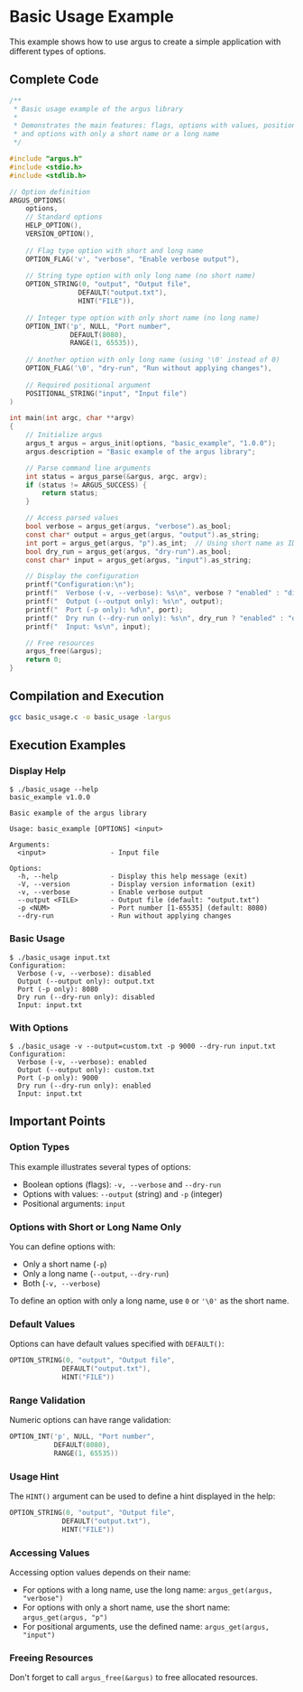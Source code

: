 # Basic Usage Example

This example shows how to use argus to create a simple application with different types of options.

## Complete Code

```c
/**
 * Basic usage example of the argus library
 * 
 * Demonstrates the main features: flags, options with values, positional arguments,
 * and options with only a short name or a long name
 */

#include "argus.h"
#include <stdio.h>
#include <stdlib.h>

// Option definition
ARGUS_OPTIONS(
    options,
    // Standard options
    HELP_OPTION(),
    VERSION_OPTION(),
    
    // Flag type option with short and long name
    OPTION_FLAG('v', "verbose", "Enable verbose output"),
    
    // String type option with only long name (no short name)
    OPTION_STRING(0, "output", "Output file", 
                 DEFAULT("output.txt"), 
                 HINT("FILE")),
    
    // Integer type option with only short name (no long name)
    OPTION_INT('p', NULL, "Port number", 
               DEFAULT(8080), 
               RANGE(1, 65535)),
               
    // Another option with only long name (using '\0' instead of 0)
    OPTION_FLAG('\0', "dry-run", "Run without applying changes"),
    
    // Required positional argument
    POSITIONAL_STRING("input", "Input file")
)

int main(int argc, char **argv)
{
    // Initialize argus
    argus_t argus = argus_init(options, "basic_example", "1.0.0");
    argus.description = "Basic example of the argus library";

    // Parse command line arguments
    int status = argus_parse(&argus, argc, argv);
    if (status != ARGUS_SUCCESS) {
        return status;
    }

    // Access parsed values
    bool verbose = argus_get(argus, "verbose").as_bool;
    const char* output = argus_get(argus, "output").as_string;
    int port = argus_get(argus, "p").as_int;  // Using short name as ID when only short name exists
    bool dry_run = argus_get(argus, "dry-run").as_bool;
    const char* input = argus_get(argus, "input").as_string;

    // Display the configuration
    printf("Configuration:\n");
    printf("  Verbose (-v, --verbose): %s\n", verbose ? "enabled" : "disabled");
    printf("  Output (--output only): %s\n", output);
    printf("  Port (-p only): %d\n", port);
    printf("  Dry run (--dry-run only): %s\n", dry_run ? "enabled" : "disabled");
    printf("  Input: %s\n", input);

    // Free resources
    argus_free(&argus);
    return 0;
}
```

## Compilation and Execution

```bash
gcc basic_usage.c -o basic_usage -largus
```

## Execution Examples

### Display Help

```
$ ./basic_usage --help
basic_example v1.0.0

Basic example of the argus library

Usage: basic_example [OPTIONS] <input>

Arguments:
  <input>                - Input file

Options:
  -h, --help             - Display this help message (exit)
  -V, --version          - Display version information (exit)
  -v, --verbose          - Enable verbose output
  --output <FILE>        - Output file (default: "output.txt")
  -p <NUM>               - Port number [1-65535] (default: 8080)
  --dry-run              - Run without applying changes
```

### Basic Usage

```
$ ./basic_usage input.txt
Configuration:
  Verbose (-v, --verbose): disabled
  Output (--output only): output.txt
  Port (-p only): 8080
  Dry run (--dry-run only): disabled
  Input: input.txt
```

### With Options

```
$ ./basic_usage -v --output=custom.txt -p 9000 --dry-run input.txt
Configuration:
  Verbose (-v, --verbose): enabled
  Output (--output only): custom.txt
  Port (-p only): 9000
  Dry run (--dry-run only): enabled
  Input: input.txt
```

## Important Points

### Option Types

This example illustrates several types of options:

- Boolean options (flags): `-v, --verbose` and `--dry-run`
- Options with values: `--output` (string) and `-p` (integer)
- Positional arguments: `input`

### Options with Short or Long Name Only

You can define options with:

- Only a short name (`-p`)
- Only a long name (`--output`, `--dry-run`)
- Both (`-v, --verbose`)

To define an option with only a long name, use `0` or `'\0'` as the short name.

### Default Values

Options can have default values specified with `DEFAULT()`:

```c
OPTION_STRING(0, "output", "Output file",
             DEFAULT("output.txt"),
             HINT("FILE"))
```

### Range Validation

Numeric options can have range validation:

```c
OPTION_INT('p', NULL, "Port number",
           DEFAULT(8080),
           RANGE(1, 65535))
```

### Usage Hint

The `HINT()` argument can be used to define a hint displayed in the help:

```c
OPTION_STRING(0, "output", "Output file",
             DEFAULT("output.txt"),
             HINT("FILE"))
```

### Accessing Values

Accessing option values depends on their name:

- For options with a long name, use the long name: `argus_get(argus, "verbose")`
- For options with only a short name, use the short name: `argus_get(argus, "p")`
- For positional arguments, use the defined name: `argus_get(argus, "input")`

### Freeing Resources

Don't forget to call `argus_free(&argus)` to free allocated resources.
